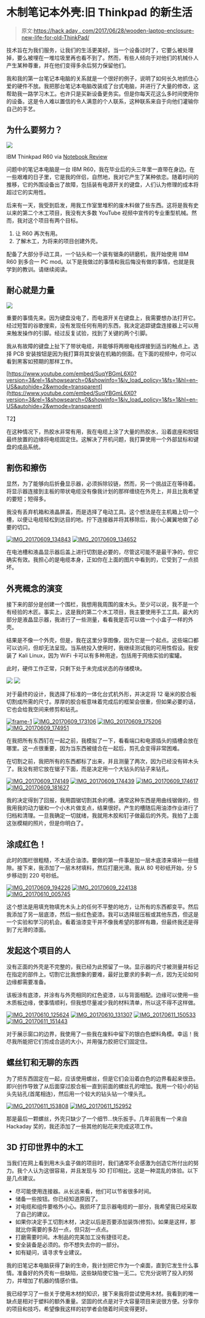 # 木制笔记本外壳:旧 Thinkpad 的新生活

> 原文:[https://hack aday . com/2017/06/28/wooden-laptop-enclosure-new-life-for-old-ThinkPad/](https://hackaday.com/2017/06/28/wooden-laptop-enclosure-new-life-for-old-thinkpad/)

技术旨在为我们服务，让我们的生活更美好。当一个设备过时了，它要么被处理掉，要么被埋在一堆垃圾里再也看不到了。然而，有些人倾向于对他们的机械仆人产生某种尊重，并在他们变得多余后努力保留他们。

我和我的第一台笔记本电脑的关系就是一个很好的例子，说明了如何长久地抓住心爱的硬件不放。我把那台笔记本电脑改装成了台式电脑，并进行了大量的修改，这帮助我一路学习木工。也许只是买新设备更务实。但是你每天花这么多时间使用你的设备。这是令人难以置信的令人满意的个人联系，这种联系来自于向他们灌输你自己的手艺。

## 为什么要努力？

[![](../Images/7bc339b81ea1a0950474f1bded41b3ed.png)](https://hackaday.com/wp-content/uploads/2017/06/ibm-thinkpad-r60.jpg)

IBM Thinkpad R60 via [Notebook Review](http://www.notebookreview.com/notebookreview/lenovo-thinkpad-r60-review-pics-specs/)

问题中的笔记本电脑是一台 IBM R60，我在毕业后的头三年里一直带在身边。在一些艰难的日子里，它是我的伴侣，自然地，我对它产生了某种依恋。随着时间的推移，它的外围设备出了故障，包括装有电源开关的键盘，人们认为修理的成本将超过它的实用性。

后来有一天，我受到启发，用我工作室里堆积的废木料做了些东西。这将是我有史以来的第二个木工项目，我没有大多数 YouTube 视频中宣传的专业重型机械。然而，我对这个项目有两个目标。

1.  让 R60 再次有用。
2.  了解木工，为将来的项目创建外壳。

配备了大部分手动工具，一个钻头和一个装有锯条的研磨机，我开始使用 IBM R60 到多合一 PC mod。以下是我做过的事情和我后悔没有做的事情，也就是我学到的教训。请继续阅读。

## 耐心就是力量

![](../Images/ff899b2828767fe15d5a01a4f9229334.png)

重要的事情先来。因为键盘没电了，而电源开关在键盘上，我需要想办法打开它。经过短暂的谷歌搜索，没有发现任何有用的东西，我决定追踪键盘连接器上可以用来触发操作的引脚。经过反复试验，找到了关键的两个引脚。

我从有故障的键盘上扯下了带状电缆，并能够将两根电线焊接到适当的触点上。选择 PCB 安装按钮是因为我打算将其安装在机箱的侧面。在下面的视频中，你可以看到黑客如预期的那样工作。

 [https://www.youtube.com/embed/SuqYBGmL6X0?version=3&rel=1&showsearch=0&showinfo=1&iv_load_policy=1&fs=1&hl=en-US&autohide=2&wmode=transparent](https://www.youtube.com/embed/SuqYBGmL6X0?version=3&rel=1&showsearch=0&showinfo=1&iv_load_policy=1&fs=1&hl=en-US&autohide=2&wmode=transparent)

T2】

在这种情况下，热胶水非常有用，我在电缆上涂了大量的热胶水，沿着底座和按钮最终放置的边缘将电缆固定住。这解决了开机问题，我打算使用一个外部鼠标和键盘的成品系统。

## 割伤和擦伤

显然，为了能够向后折叠显示器，必须拆除铰链，然而，另一个挑战正在等待着。将显示器连接到主板的带状电缆没有像我计划的那样缠绕在外壳上，并且比我希望的要短；短得多。

我没有丢弃机箱和液晶屏盖，而是选择了电动工具。这个想法是在主机箱上切一个槽，以便让电缆轻松到达目的地。拧下连接器并将其移除后，我小心翼翼地做了必要的切口。

 [![IMG_20170609_134843](../Images/f0855ff512d9bce9c422a425d709cdff.png "IMG_20170609_134843")](https://hackaday.com/2017/06/28/wooden-laptop-enclosure-new-life-for-old-thinkpad/img_20170609_134843/)  [![IMG_20170609_134652](../Images/b96e9103b3f105b27376a0164befbb7d.png "IMG_20170609_134652")](https://hackaday.com/2017/06/28/wooden-laptop-enclosure-new-life-for-old-thinkpad/img_20170609_134652/) 

在电池槽和液晶显示器后盖上进行切割是必要的，尽管这可能不是最干净的，但它确实有效。我担心的是电缆本身，正如你在上面的图片中看到的，它受到了一点损坏。

## 外壳概念的演变

接下来的部分是创建一个围栏，我想用我周围的废木头。至少可以说，我不是一个有经验的木匠。事实上，这是我的第二个木工项目，我主要使用手工工具。最大的部分是液晶显示器，我进行了一些测量，看看我是否可以做一个小盒子一样的外壳。

结果是不像一个外壳，但是，我在这里分享图像，因为它是一个起点。这些端口都可以访问，但却无法呈现。当系统投入使用时，我继续测试我的可用性假设。我安装了 Kali Linux，因为 WiFi 卡可以有多种用途，包括用于网络实验的蜜罐。

此时，硬件工作正常，只剩下处于未完成状态的存储模块。

![](../Images/8de80c6225caf2c66fbe40c51a475cf8.png) ![](../Images/beb7a4a02b4681ec1234017fd0aac2ad.png)

对于最终的设计，我选择了标准的一体化台式机外形，并决定将 12 毫米的胶合板切割成所需的尺寸。厚厚的胶合板意味着完成后的框架会很重，但如果必要的话，它也会给我空间来修剪和钻孔。

 [![frame-1](../Images/213623b9cf902f8243e36f5bc5776bcb.png "frame-1")](https://hackaday.com/2017/06/28/wooden-laptop-enclosure-new-life-for-old-thinkpad/frame-1/)  [![IMG_20170609_173106](../Images/d5a01a5b47f3695ef1a497c40bdca023.png "IMG_20170609_173106")](https://hackaday.com/2017/06/28/wooden-laptop-enclosure-new-life-for-old-thinkpad/img_20170609_173106/)  [![IMG_20170609_175206](../Images/01b75b1092b18896a1835a27abf5a531.png "IMG_20170609_175206")](https://hackaday.com/2017/06/28/wooden-laptop-enclosure-new-life-for-old-thinkpad/img_20170609_175206/)  [![IMG_20170609_174951](../Images/f71b99033c3cfa8c60ce5f981eabb85e.png "IMG_20170609_174951")](https://hackaday.com/2017/06/28/wooden-laptop-enclosure-new-life-for-old-thinkpad/img_20170609_174951/) 

在我把所有东西钉在一起之前，我模拟了一下，看看端口和电源插头的插槽会放在哪里。这一点很重要，因为当东西被缝合在一起后，剪孔会变得非常困难。

在切割之前，我把所有的东西都标了出来，并且测量了两次，因为已经没有碎木头了。我没有把它放在锯子下面，而是决定用一个大钻头的钻子来钻孔。

 [![IMG_20170609_174149](../Images/940c46cb83d9126147be2d9c15dd4367.png "IMG_20170609_174149")](https://hackaday.com/2017/06/28/wooden-laptop-enclosure-new-life-for-old-thinkpad/img_20170609_174149/)  [![IMG_20170609_174439](../Images/635d58cb2144c6842bbe7e6a7fd05824.png "IMG_20170609_174439")](https://hackaday.com/2017/06/28/wooden-laptop-enclosure-new-life-for-old-thinkpad/img_20170609_174439/)  [![IMG_20170609_174617](../Images/f7b7aa35dab894c60322ef9ff0a4797e.png "IMG_20170609_174617")](https://hackaday.com/2017/06/28/wooden-laptop-enclosure-new-life-for-old-thinkpad/img_20170609_174617/)  [![IMG_20170609_181627](../Images/e092e54876fb55114da56922ad0f06a5.png "IMG_20170609_181627")](https://hackaday.com/2017/06/28/wooden-laptop-enclosure-new-life-for-old-thinkpad/img_20170609_181627/) 

我的决定得到了回报，我用圆锯切割其余的槽。通常这种东西是用曲线锯做的，但我用我的动力锯和一个小木片做支点，结果很好。产生的槽随后用油漆作业进行了归档和清理。一旦我确定一切就绪，我就用木胶和钉子做最后的外壳。我拍了上面这张模糊的照片，但是你明白了。

## 涂成红色！

此时的围栏很粗糙，不太适合油漆。要做的第一件事是加一层木底漆来填补一些缝隙。接下来，我添加了一层木材填料，然后打磨光滑。我从 80 号砂纸开始，分 5 步移动到 220 号砂纸。

 [![IMG_20170609_194226](../Images/3cc1356e2ad570a4497697aa8ecf572e.png "IMG_20170609_194226")](https://hackaday.com/2017/06/28/wooden-laptop-enclosure-new-life-for-old-thinkpad/img_20170609_194226/)  [![IMG_20170609_224138](../Images/2c7ad7b6626825b35dd5fe303b77de84.png "IMG_20170609_224138")](https://hackaday.com/2017/06/28/wooden-laptop-enclosure-new-life-for-old-thinkpad/img_20170609_224138/)  [![IMG_20170610_005745](../Images/653af31522185af94fc71e875aa86837.png "IMG_20170610_005745")](https://hackaday.com/2017/06/28/wooden-laptop-enclosure-new-life-for-old-thinkpad/img_20170610_005745-2/) 

这个想法是用填充物填充木头上的任何不平整的地方，让所有的东西都变平。然后我添加了另一层底漆，然后一些红色瓷漆。我可以选择层压板或其他东西，但这是一个实验和学习的机会。看着油漆变干并不像我希望的那样有趣，但最终我还是得到了光滑的漆面。

## 发起这个项目的人

没有正面的外壳是不完整的，我已经为此预留了一块。显示器的尺寸被测量并标记在指定的部件上。切割它比我想象的要难，最好比要求的多剃一点，因为无论如何边缘都需要准备。

该板涂有底漆，并涂有与外壳相同的红色瓷漆，以与背面相配。边缘可以使用一些木质板边缘，使事情顺利，但我想尽量减少我的材料清单，所以这不得不这样做。

 [![IMG_20170610_125624](../Images/85f5e75dd7a82893f0848f0b72130f1b.png "IMG_20170610_125624")](https://hackaday.com/2017/06/28/wooden-laptop-enclosure-new-life-for-old-thinkpad/img_20170610_125624/)  [![IMG_20170610_131307](../Images/26f38eb9be4217bcdaafb9b8061b2912.png "IMG_20170610_131307")](https://hackaday.com/2017/06/28/wooden-laptop-enclosure-new-life-for-old-thinkpad/img_20170610_131307/)  [![IMG_20170611_150533](../Images/a274055678f51ba43f38fff3cb20e457.png "IMG_20170611_150533")](https://hackaday.com/2017/06/28/wooden-laptop-enclosure-new-life-for-old-thinkpad/img_20170611_150533/)  [![IMG_20170611_151443](../Images/874cd271e2a5e26e59a5183b429fc0c1.png "IMG_20170611_151443")](https://hackaday.com/2017/06/28/wooden-laptop-enclosure-new-life-for-old-thinkpad/img_20170611_151443/) 

对于展示窗口的边界，我使用了一些我在废料中留下的银白色塑料角模。幸运！我尽我所能把它们剪成合适的大小，并用强力胶把它们固定住。

## 螺丝钉和无聊的东西

为了把东西固定在一起，应该使用螺丝，但是它们会沿着白色的边界看起来很丑。即兴创作导致了从后面穿过胶合板一直到前面的螺丝孔的增加。我用一个较小的钻头先钻孔(首尾相连)，然后用一个较大的钻头钻一个埋头孔。

 [![IMG_20170611_153808](../Images/6b84f51088184dc876c71c8ee6d336de.png "IMG_20170611_153808")](https://hackaday.com/2017/06/28/wooden-laptop-enclosure-new-life-for-old-thinkpad/img_20170611_153808/)  [![IMG_20170611_152952](../Images/d7eb85c0bb9810d1cdb579e74932c6e5.png "IMG_20170611_152952")](https://hackaday.com/2017/06/28/wooden-laptop-enclosure-new-life-for-old-thinkpad/img_20170611_152952/) 

那是最后一颗螺丝，外壳只缺少了一个细节…快乐扳手。几年前我有一个来自 Hackaday 奖的，我还添加了一些其他的贴花来完成这项工作。

## 3D 打印世界中的木工

当我们在网上看到用木头盒子做的项目时，我们通常不会感激为创造它所付出的努力。我个人认为这很容易，并且发现与 3D 打印相比，这是一种混乱的体验。以下是几点建议。

*   尽可能使用连接器。从长远来看，他们可以节省很多时间。
*   储备一些按钮。你已经知道原因了。
*   对电缆和组件要格外小心。我损坏了显示器电缆的一部分，我希望我已经采取了自己的建议。
*   如果你决定手工切割木材，决定以后是否要添加装饰(修剪)。如果是这样，那就比你需要的多刮一点，但只刮一点点。
*   打磨需要时间。木制品的完美加工没有捷径可走。
*   安全装备是必须的。你不想失去你的一部分。
*   如有疑问，请寻求专业建议。

我的旧笔记本电脑获得了新的生命，我计划把它作为一个桌面，直到它发生什么事情。准备好的外壳有一些缺陷，这些缺陷使它独一无二。它充分说明了投入的努力，并增加了机器的情感价值。

我已经学习了一些关于使用木材的知识，接下来我将尝试使用木材。我看到的唯一缺点是相对于塑料的额外重量。坚固的优点是对于大容量项目来说很方便。分享你的项目和技巧，希望像我这样的初学者会随着时间变得更好。